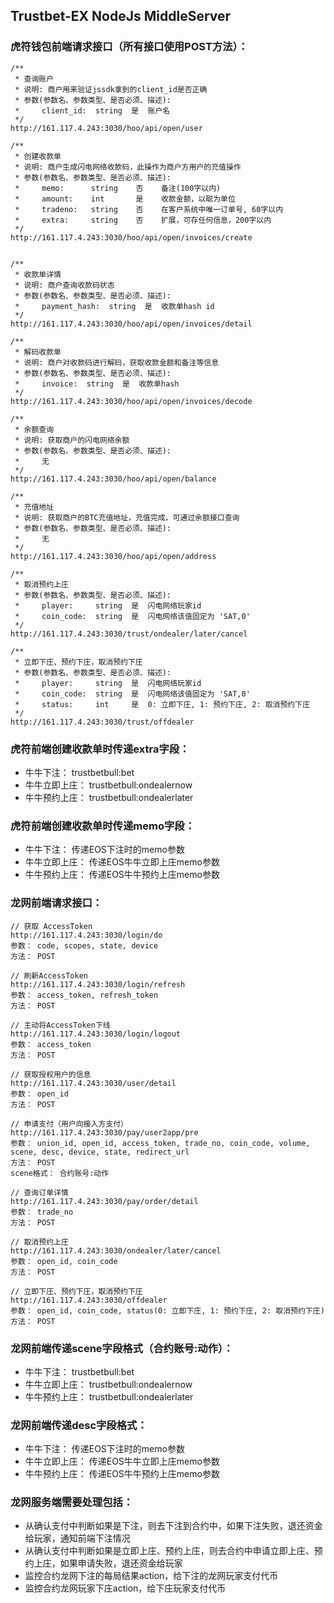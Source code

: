 ## Trustbet-EX NodeJs MiddleServer

### 虎符钱包前端请求接口（所有接口使用POST方法）：
```
/**
 * 查询账户
 * 说明: 商户用来验证jssdk拿到的client_id是否正确
 * 参数(参数名、参数类型、是否必须、描述):
 *     client_id:  string  是  账户名
 */
http://161.117.4.243:3030/hoo/api/open/user

/**
 * 创建收款单
 * 说明: 商户生成闪电网络收款码，此操作为商户方用户的充值操作
 * 参数(参数名、参数类型、是否必须、描述):
 *     memo:      string    否    备注(100字以内)
 *     amount:    int       是    收款金额，以聪为单位
 *     tradeno:   string    否    在客户系统中唯一订单号, 60字以内
 *     extra:     string    否    扩展，可存任何信息，200字以内
 */
http://161.117.4.243:3030/hoo/api/open/invoices/create


/**
 * 收款单详情
 * 说明: 商户查询收款码状态
 * 参数(参数名、参数类型、是否必须、描述):
 *     payment_hash:  string  是  收款单hash id
 */
http://161.117.4.243:3030/hoo/api/open/invoices/detail

/**
 * 解码收款单
 * 说明: 商户对收款码进行解码，获取收款金额和备注等信息
 * 参数(参数名、参数类型、是否必须、描述):
 *     invoice:  string  是  收款单hash
 */
http://161.117.4.243:3030/hoo/api/open/invoices/decode

/**
 * 余额查询
 * 说明: 获取商户的闪电网络余额
 * 参数(参数名、参数类型、是否必须、描述):
 *     无
 */
http://161.117.4.243:3030/hoo/api/open/balance

/**
 * 充值地址
 * 说明: 获取商户的BTC充值地址，充值完成，可通过余额接口查询
 * 参数(参数名、参数类型、是否必须、描述):
 *     无
 */
http://161.117.4.243:3030/hoo/api/open/address

/**
 * 取消预约上庄
 * 参数(参数名、参数类型、是否必须、描述):
 *     player:     string  是  闪电网络玩家id
 *     coin_code:  string  是  闪电网络该值固定为 'SAT,0'
 */
http://161.117.4.243:3030/trust/ondealer/later/cancel

/**
 * 立即下庄、预约下庄，取消预约下庄
 * 参数(参数名、参数类型、是否必须、描述):
 *     player:     string  是  闪电网络玩家id
 *     coin_code:  string  是  闪电网络该值固定为 'SAT,0'
 *     status:     int     是  0: 立即下庄, 1: 预约下庄, 2: 取消预约下庄
 */
http://161.117.4.243:3030/trust/offdealer
```

### 虎符前端创建收款单时传递extra字段：
- 牛牛下注：     trustbetbull:bet
- 牛牛立即上庄：  trustbetbull:ondealernow
- 牛牛预约上庄：  trustbetbull:ondealerlater

### 虎符前端创建收款单时传递memo字段：
- 牛牛下注：     传递EOS下注时的memo参数
- 牛牛立即上庄：  传递EOS牛牛立即上庄memo参数
- 牛牛预约上庄：  传递EOS牛牛预约上庄memo参数



### 龙网前端请求接口：
```
// 获取 AccessToken
http://161.117.4.243:3030/login/do
参数： code, scopes, state, device
方法： POST

// 刷新AccessToken
http://161.117.4.243:3030/login/refresh
参数： access_token, refresh_token
方法： POST

// 主动将AccessToken下线
http://161.117.4.243:3030/login/logout
参数： access_token
方法： POST

// 获取授权用户的信息
http://161.117.4.243:3030/user/detail
参数： open_id
方法： POST

// 申请支付（用户向接入方支付）
http://161.117.4.243:3030/pay/user2app/pre
参数： union_id, open_id, access_token, trade_no, coin_code, volume, scene, desc, device, state, redirect_url
方法： POST
scene格式： 合约账号:动作

// 查询订单详情
http://161.117.4.243:3030/pay/order/detail
参数： trade_no
方法： POST

// 取消预约上庄
http://161.117.4.243:3030/ondealer/later/cancel
参数： open_id, coin_code
方法： POST

// 立即下庄、预约下庄，取消预约下庄
http://161.117.4.243:3030/offdealer
参数： open_id, coin_code, status(0: 立即下庄, 1: 预约下庄, 2: 取消预约下庄)
方法： POST
```

### 龙网前端传递scene字段格式（合约账号:动作）：
- 牛牛下注：     trustbetbull:bet
- 牛牛立即上庄：  trustbetbull:ondealernow
- 牛牛预约上庄：  trustbetbull:ondealerlater

### 龙网前端传递desc字段格式：
- 牛牛下注：     传递EOS下注时的memo参数
- 牛牛立即上庄：  传递EOS牛牛立即上庄memo参数
- 牛牛预约上庄：  传递EOS牛牛预约上庄memo参数

### 龙网服务端需要处理包括：
- 从确认支付中判断如果是下注，则去下注到合约中，如果下注失败，退还资金给玩家，通知前端下注情况
- 从确认支付中判断如果是立即上庄、预约上庄，则去合约中申请立即上庄、预约上庄，如果申请失败，退还资金给玩家
- 监控合约龙网下注的每局结果action，给下注的龙网玩家支付代币
- 监控合约龙网玩家下庄action，给下庄玩家支付代币
